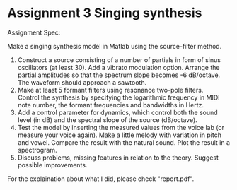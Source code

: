 # Assignment 3 Singing synthesis

Assignment Spec:   

Make a singing synthesis model in Matlab using the source-filter method.   

1. Construct a source consisting of a number of partials in form of sinus oscillators (at least 30). Add a vibrato modulation option. Arrange the partial amplitudes so that the spectrum slope becomes -6 dB/octave. The waveform should approach a sawtooth.  
2. Make at least 5 formant filters using resonance two-pole filters.   
Control the synthesis by specifying the logarithmic frequency in MIDI note number, the formant frequencies and bandwidths in Hertz.   
3. Add a control parameter for dynamics, which control both the sound level (in dB) and the spectral slope of the source (dB/octave).   
4. Test the model by inserting the measured values from the voice lab (or measure your voice again). Make a little melody with variation in pitch and vowel. Compare the result with the natural sound. Plot the result in a spectrogram.  
5. Discuss problems, missing features in relation to the theory. Suggest possible improvements.  

For the explaination about what I did, please check "report.pdf".  
